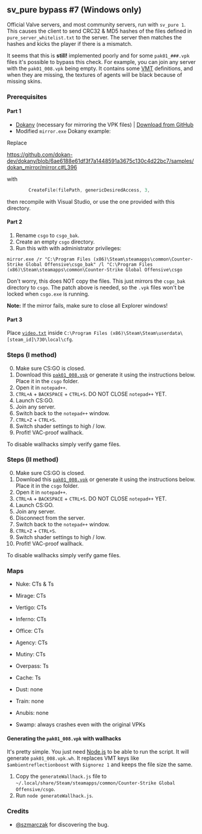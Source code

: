 ## sv\_pure bypass \#7 (Windows only)

Official Valve servers, and most community servers, run with `sv_pure 1`. This causes the client to send CRC32 & MD5 hashes of the files defined in `pure_server_whitelist.txt` to the server. The server then matches the hashes and kicks the player if there is a mismatch.

It seems that this is **still!** implemented poorly and for some `pak01_###.vpk` files it's possible to bypass this check. For example, you can join any server with the `pak01_008.vpk` being empty. It contains some [VMT](https://developer.valvesoftware.com/wiki/Material) definitions, and when they are missing, the textures of agents will be black because of missing skins.

### Prerequisites

#### Part 1

* [Dokany](https://github.com/dokan-dev/dokany) (necessary for mirroring the VPK files) | [Download from GitHub](https://github.com/dokan-dev/dokany/releases/download/v1.4.0.1000/Dokan_x64.msi)
* Modified `mirror.exe` Dokany example:

Replace

https://github.com/dokan-dev/dokany/blob/6ae6188e61df3f7a1448591a3675c130c4d22bc7/samples/dokan_mirror/mirror.c#L396

with

```c
        CreateFile(filePath, genericDesiredAccess, 3,
```

then recompile with Visual Studio, or use the one provided with this directory.

#### Part 2

1. Rename `csgo` to `csgo_bak`.
2. Create an empty `csgo` directory.
3. Run this with with administrator privileges:

```
mirror.exe /r "C:\Program Files (x86)\Steam\steamapps\common\Counter-Strike Global Offensive\csgo_bak" /l "C:\Program Files (x86)\Steam\steamapps\common\Counter-Strike Global Offensive\csgo
```

Don't worry, this does NOT copy the files. This just mirrors the `csgo_bak` directory to `csgo`. The patch above is needed, so the `.vpk` files won't be locked when `csgo.exe` is running.

**Note:** If the mirror fails, make sure to close all Explorer windows!

#### Part 3

Place [`video.txt`](video.txt) inside `C:\Program Files (x86)\Steam\Steam\userdata\[steam_id]\730\local\cfg`.

### Steps (I method)

0. Make sure CS:GO is closed.
1. Download this [`pak01_008.vpk`](https://fromsmash.com/.0~6FIzQYu-dt) or generate it using the instructions below. Place it in the `csgo` folder.
2. Open it in `notepad++`.
3. `CTRL+A` + `BACKSPACE` + `CTRL+S`. DO NOT CLOSE `notepad++` YET.
4. Launch CS:GO.
5. Join any server.
6. Switch back to the `notepad++` window.
7. `CTRL+Z` + `CTRL+S`.
8. Switch shader settings to high / low.
9. Profit! VAC-proof wallhack.

To disable wallhacks simply verify game files.

### Steps (II method)

0. Make sure CS:GO is closed.
1. Download this [`pak01_008.vpk`](https://fromsmash.com/.0~6FIzQYu-dt) or generate it using the instructions below. Place it in the `csgo` folder.
2. Open it in `notepad++`.
3. `CTRL+A` + `BACKSPACE` + `CTRL+S`. DO NOT CLOSE `notepad++` YET.
4. Launch CS:GO.
5. Join any server.
6. Disconnect from the server.
7. Switch back to the `notepad++` window.
8. `CTRL+Z` + `CTRL+S`.
9. Switch shader settings to high / low.
10. Profit! VAC-proof wallhack.

To disable wallhacks simply verify game files.

### Maps

* Nuke: CTs & Ts

* Mirage: CTs
* Vertigo: CTs
* Inferno: CTs
* Office: CTs
* Agency: CTs
* Mutiny: CTs

* Overpass: Ts
* Cache: Ts

* Dust: none
* Train: none
* Anubis: none

* Swamp: always crashes even with the original VPKs

#### Generating the `pak01_008.vpk` with wallhacks

It's pretty simple. You just need [Node.js](https://nodejs.org/en/download/current/) to be able to run the script. It will generate `pak01_008.vpk.wh`. It replaces VMT keys like `$ambientreflectionboost` with `$ignorez 1` and keeps the file size the same.

1. Copy the `generateWallhack.js` file to `~/.local/share/Steam/steamapps/common/Counter-Strike Global Offensive/csgo`.
2. Run `node generateWallhack.js`.

### Credits

* [@szmarczak](https://github.com/szmarczak) for discovering the bug.
